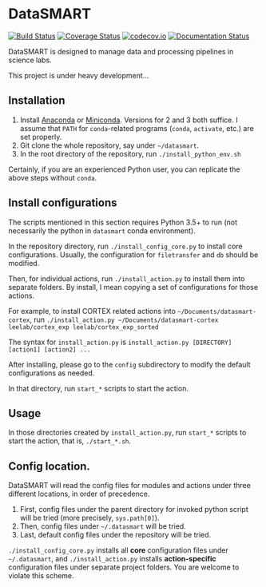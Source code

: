 # DataSMART

[![Build Status](https://travis-ci.org/leelabcnbc/datasmart.svg?branch=master)](https://travis-ci.org/leelabcnbc/datasmart) [![Coverage Status](https://coveralls.io/repos/github/leelabcnbc/datasmart/badge.svg?branch=master)](https://coveralls.io/github/leelabcnbc/datasmart?branch=master) [![codecov.io](https://codecov.io/github/leelabcnbc/datasmart/coverage.svg?branch=master)](https://codecov.io/github/leelabcnbc/datasmart?branch=master) [![Documentation Status](http://readthedocs.org/projects/datasmart/badge/?version=latest)](http://datasmart.readthedocs.org/en/latest/?badge=latest)

DataSMART is designed to manage data and processing pipelines in science labs.

This project is under heavy development...

## Installation

1. Install [Anaconda](https://anaconda.org/) or [Miniconda](http://conda.pydata.org/miniconda.html).
   Versions for 2 and 3 both suffice.
   I assume that `PATH` for `conda`-related programs (`conda`, `activate`, etc.) are set properly.
2. Git clone the whole repository, say under `~/datasmart`.
3. In the root directory of the repository, run `./install_python_env.sh`

Certainly, if you are an experienced Python user, you can replicate the above steps without `conda`.

## Install configurations

The scripts mentioned in this section requires Python 3.5+ to run (not necessarily the python in `datasmart` conda environment).

In the repository directory, run `./install_config_core.py` to install core configurations. Usually, the configuration for `filetransfer` and `db` should be modified.

Then, for individual actions, run `./install_action.py` to install them into separate folders. By install, I mean copying a set of configurations for those actions.

For example, to install CORTEX related actions into `~/Documents/datasmart-cortex`, run `./install_action.py ~/Documents/datasmart-cortex leelab/cortex_exp leelab/cortex_exp_sorted`

The syntax for `install_action.py` is `install_action.py [DIRECTORY] [action1] [action2] ...`

After installing, please go to the `config` subdirectory to modify the default configurations as needed. 

In that directory, run `start_*` scripts to start the action.

## Usage

In those directories created by `install_action.py`, run `start_*` scripts to start the action, that is, `./start_*.sh`.

## Config location.

DataSMART will read the config files for modules and actions under three different locations, in order of precedence.

1. First, config files under the parent directory for invoked python script will be tried
   (more precisely, `sys.path[0]`).
2. Then, config files under `~/.datasmart` will be tried.
3. Last, default config files under the repository will be tried.

`./install_config_core.py` installs all **core** configuration files under `~/.datasmart`, and `./install_action.py` installs **action-specific** configuration files under separate project folders. You are welcome to violate this scheme.
